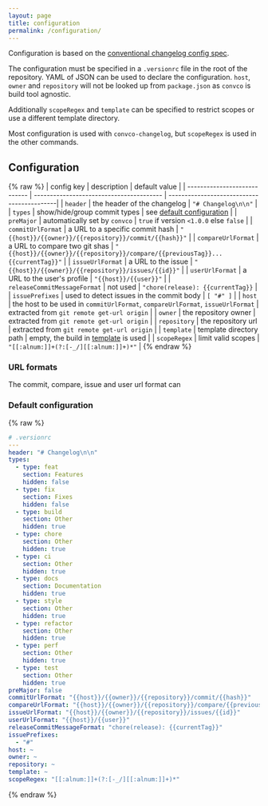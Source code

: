 ```yaml
---
layout: page
title: configuration
permalink: /configuration/
---
```


Configuration is based on the [conventional changelog config spec][1].

The configuration must be specified in a `.versionrc` file in the root of the repository.
YAML of JSON can be used to declare the configuration.
`host`, `owner` and `repository` will not be looked up from `package.json` as `convco` is build tool agnostic.

Additionally `scopeRegex` and `template` can be specified to restrict scopes or use a different template directory.

Most configuration is used with `convco-changelog`, but `scopeRegex` is used in the other commands.

## Configuration

{% raw %}
| config key                   | description                              | default value                              |
| ---------------------------- | ---------------------------------------- | -------------------------------------------|
| `header`                     | the header of the changelog              | `"# Changelog\n\n"`                        |
| `types`                      | show/hide/group commit types             | see [default configuration](#default-configuration)                              |
| `preMajor`                   | automatically set by `convco`            | `true` if version `<1.0.0` else `false`    |
| `commitUrlFormat`            | a URL to a specific commit hash          | `"{{host}}/{{owner}}/{{repository}}/commit/{{hash}}"`                            |
| `compareUrlFormat`           | a URL to compare two git shas            | `"{{host}}/{{owner}}/{{repository}}/compare/{{previousTag}}...{{currentTag}}"`   |
| `issueUrlFormat`             | a URL to the issue                       | `"{{host}}/{{owner}}/{{repository}}/issues/{{id}}"`                              |
| `userUrlFormat`              | a URL to the user's profile              | `"{{host}}/{{user}}"`                      |
| `releaseCommitMessageFormat` | not used                                 | `"chore(release): {{currentTag}}`          |
| `issuePrefixes`              | used to detect issues in the commit body | `[ "#" ]`                                  |
| `host`                       | the host to be used in `commitUrlFormat`, `compareUrlFormat`, `issueUrlFormat` | extracted from `git remote get-url origin` |
| `owner`                      | the repository owner                     | extracted from `git remote get-url origin` |
| `repository`                 | the repository url                       | extracted from `git remote get-url origin` |
| `template`                   | template directory path                  | empty, the build in [template][2] is used  |
| `scopeRegex`                 | limit valid scopes                       | `"[[:alnum:]]+(?:[-_/][[:alnum:]]+)*"`     |
{% endraw %}

### URL formats

The commit, compare, issue and user url format can

### Default configuration

{% raw %}

```yaml
# .versionrc
---
header: "# Changelog\n\n"
types:
  - type: feat
    section: Features
    hidden: false
  - type: fix
    section: Fixes
    hidden: false
  - type: build
    section: Other
    hidden: true
  - type: chore
    section: Other
    hidden: true
  - type: ci
    section: Other
    hidden: true
  - type: docs
    section: Documentation
    hidden: true
  - type: style
    section: Other
    hidden: true
  - type: refactor
    section: Other
    hidden: true
  - type: perf
    section: Other
    hidden: true
  - type: test
    section: Other
    hidden: true
preMajor: false
commitUrlFormat: "{{host}}/{{owner}}/{{repository}}/commit/{{hash}}"
compareUrlFormat: "{{host}}/{{owner}}/{{repository}}/compare/{{previousTag}}...{{currentTag}}"
issueUrlFormat: "{{host}}/{{owner}}/{{repository}}/issues/{{id}}"
userUrlFormat: "{{host}}/{{user}}"
releaseCommitMessageFormat: "chore(release): {{currentTag}}"
issuePrefixes:
  - "#"
host: ~
owner: ~
repository: ~
template: ~
scopeRegex: "[[:alnum:]]+(?:[-_/][[:alnum:]]+)*"
```

{% endraw %}

[1]: https://github.com/conventional-changelog/conventional-changelog-config-spec/blob/master/versions/2.1.0/README.md
[2]: https://github.com/convco/convco/tree/master/src/conventional/changelog